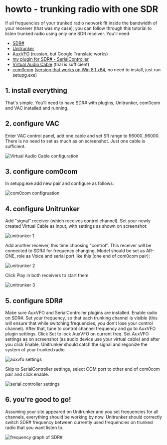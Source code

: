 howto - trunking radio with one SDR
===================================

If all frequencies of your trunked radio network fit inside the bandwidth of your receiver (that was my case), you can follow through this tutorial to listen trunked radio using only one SDR receiver. You'll need:

*   [SDR#](http://web.archive.org/web/20161230232351/http://sdrsharp.com/)
*   [Unitrunker](http://web.archive.org/web/20161230232351/http://unitrunker.com/)
*   [AuxVFO](http://web.archive.org/web/20161230232351/http://www.rtl-sdr.ru/page/obnovlen-plagin-dopolnitelnogo-radiokanala-aux-fvo-1) (russian, but Google Translate works)
*   [my plugin for SDR# - SerialController](/web/20161230232351/http://users.vline.pl/~pewusoft/)
*   [Virtual Audio Cable](http://web.archive.org/web/20161230232351/http://software.muzychenko.net/eng/) (trial is sufficient)
*   [com0com](http://web.archive.org/web/20161230232351/http://com0com.sourceforge.net/) ([version that works on Win 8.1 x64](/web/20161230232351/http://users.vline.pl/~pewusoft/download/serialctrl/com0com.7z), no need to install, just run setupg.exe)

1\. install everything
----------------------

That's simple. You'll need to have SDR# with plugins, Unitrunker, com0com and VAC installed and running.

2\. configure VAC
-----------------

Enter VAC control panel, add one cable and set SR range to 96000..96000. There is no need to set as much as on screenshot. Just one cable is sufficient.

![Virtual Audio Cable configuration](/web/20161230232351im_/http://users.vline.pl/~pewusoft/sdr/img/vac.png)

3\. configure com0com
---------------------

In setupg.exe add new pair and configure as follows:

![com0com configruation](/web/20161230232351im_/http://users.vline.pl/~pewusoft/sdr/img/com0com.png)

4\. configure Unitrunker
------------------------

Add "signal" receiver (which receives control channel). Set your newly created Virtual Cable as input, with settings as shown on screenshot:

![unitrunker 1](/web/20161230232351im_/http://users.vline.pl/~pewusoft/sdr/img/uni1.png)

Add another receiver, this time choosing "control". This receiver will be connected to SDR# for frequency changing. Model should be set as AR-ONE, role as Voice and serial port like this (one end of com0com pair):

![unitrunker 2](/web/20161230232351im_/http://users.vline.pl/~pewusoft/sdr/img/uni2.png)

Click Play in both receivers to start them.

![unitrunker 3](/web/20161230232351im_/http://users.vline.pl/~pewusoft/sdr/img/uni3.png)

5\. configure SDR#
------------------

Make sure AuxVFO and SerialController plugins are installed. Enable radio on SDR#. Set your frequency, so that each trunking channel is visible (this will ensure that while switching frequencies, you don't lose your control channel). After that, tune to control channel frequency and go to AuxVFO plugin settings. Click Set to lock AuxVFO on current freq. Set AuxVFO settings as on screenshot (as audio device use your virtual cable) and after you click Enable, Unitrunker should catch the signal and regonize the system of your trunked radio.

![auxvfo settings](/web/20161230232351im_/http://users.vline.pl/~pewusoft/sdr/img/auxvfo.png)

Skip to SerialController settings, select COM port to other end of com0com pair and click enable.

![serial controller settings](/web/20161230232351im_/http://users.vline.pl/~pewusoft/sdr/img/serial.png)

6\. you're good to go!
----------------------

Assuming your site appeared on Unitrunker and you set frequencies for all channels, everything should be working by now. Unitrunker should correctly switch SDR# frequency between currently used frequencies on trunked radio that you want listen to.

![frequency graph of SDR#](/web/20161230232351im_/http://users.vline.pl/~pewusoft/sdr/img/freq.png)